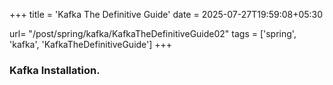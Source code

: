 +++
title = 'Kafka The Definitive Guide'
date = 2025-07-27T19:59:08+05:30

url= "/post/spring/kafka/KafkaTheDefinitiveGuide02"
tags = ['spring', 'kafka', 'KafkaTheDefinitiveGuide']
+++

### **Kafka Installation.**
